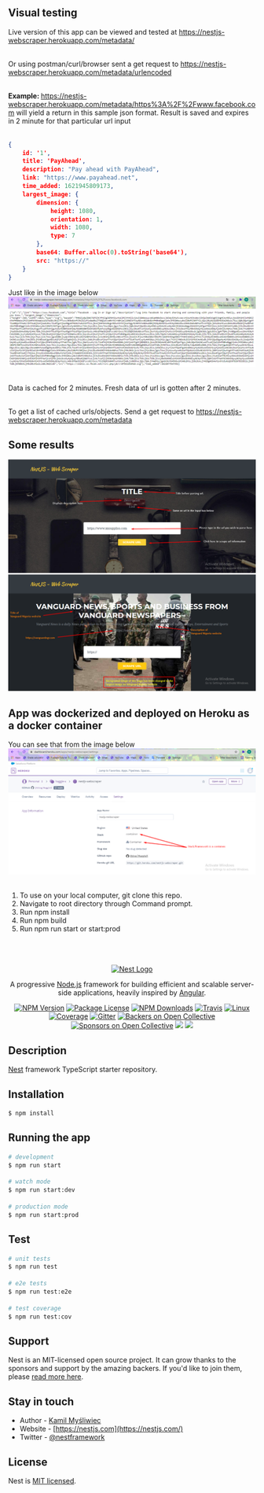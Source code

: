 ## Visual testing

Live version of this app can be viewed and tested at
<a href="https://nestjs-webscraper.herokuapp.com/" target="blank">https://nestjs-webscraper.herokuapp.com/metadata/</a> <br><br>

Or using postman/curl/browser sent a get request to 
<a href="https://nestjs-webscraper.herokuapp.com/" target="blank">https://nestjs-webscraper.herokuapp.com/metadata/urlencoded</a> <br><br>

<strong>Example: </strong>
<a href="https://nestjs-webscraper.herokuapp.com/metadata/https%3A%2F%2Fwww.facebook.com" target="blank">https://nestjs-webscraper.herokuapp.com/metadata/https%3A%2F%2Fwww.facebook.com</a> will yield a return in this sample json format. Result is saved and expires in 2 minute for that particular url input

```json

{   
    id: '1',
    title: 'PayAhead', 
    description: "Pay ahead with PayAhead", 
    link: "https://www.payahead.net",
    time_added: 1621945809173,
    largest_image: { 
        dimension: { 
            height: 1080,
            orientation: 1,
            width: 1080,
            type: 7
        }, 
        base64: Buffer.alloc(0).toString('base64'),
        src: "https://"
    }
}
```
Just like in the image below
<img src="https://raw.githubusercontent.com/jtblog/HaggleX/main/Screenshot_3.png" alt="NestJS - Web Scraper" />
<br><br>

Data is cached for 2 minutes. Fresh data of url is gotten after 2 minutes.<br><br>

To get a list of cached urls/objects. Send a get request to 
<a href="https://nestjs-webscraper.herokuapp.com/" target="blank">https://nestjs-webscraper.herokuapp.com/metadata</a>

## Some results

<img src="https://raw.githubusercontent.com/jtblog/HaggleX/main/Screenshot_1.png" alt="NestJS - Web Scraper" /> <br>
<img src="https://raw.githubusercontent.com/jtblog/HaggleX/main/Screenshot_2.png" alt="NestJS - Web Scraper" /> <br>

## App was dockerized and deployed on Heroku as a docker container

You can see that from the image below
<img src="https://raw.githubusercontent.com/jtblog/HaggleX/main/Screenshot_4.png" alt="NestJS - Web Scraper" /> <br><br>

1. To use on your local computer, git clone this repo.<br>
2. Navigate to root directory through Command prompt.<br>
3. Run npm install<br>
4. Run npm build<br>
5. Run npm run start or start:prod<br><br><br><br>


<p align="center">
  <a href="http://nestjs.com/" target="blank"><img src="https://nestjs.com/img/logo_text.svg" width="320" alt="Nest Logo" /></a>
</p>

[travis-image]: https://api.travis-ci.org/nestjs/nest.svg?branch=master
[travis-url]: https://travis-ci.org/nestjs/nest
[linux-image]: https://img.shields.io/travis/nestjs/nest/master.svg?label=linux
[linux-url]: https://travis-ci.org/nestjs/nest
  
  <p align="center">A progressive <a href="http://nodejs.org" target="blank">Node.js</a> framework for building efficient and scalable server-side applications, heavily inspired by <a href="https://angular.io" target="blank">Angular</a>.</p>
    <p align="center">
<a href="https://www.npmjs.com/~nestjscore"><img src="https://img.shields.io/npm/v/@nestjs/core.svg" alt="NPM Version" /></a>
<a href="https://www.npmjs.com/~nestjscore"><img src="https://img.shields.io/npm/l/@nestjs/core.svg" alt="Package License" /></a>
<a href="https://www.npmjs.com/~nestjscore"><img src="https://img.shields.io/npm/dm/@nestjs/core.svg" alt="NPM Downloads" /></a>
<a href="https://travis-ci.org/nestjs/nest"><img src="https://api.travis-ci.org/nestjs/nest.svg?branch=master" alt="Travis" /></a>
<a href="https://travis-ci.org/nestjs/nest"><img src="https://img.shields.io/travis/nestjs/nest/master.svg?label=linux" alt="Linux" /></a>
<a href="https://coveralls.io/github/nestjs/nest?branch=master"><img src="https://coveralls.io/repos/github/nestjs/nest/badge.svg?branch=master#5" alt="Coverage" /></a>
<a href="https://gitter.im/nestjs/nestjs?utm_source=badge&utm_medium=badge&utm_campaign=pr-badge&utm_content=body_badge"><img src="https://badges.gitter.im/nestjs/nestjs.svg" alt="Gitter" /></a>
<a href="https://opencollective.com/nest#backer"><img src="https://opencollective.com/nest/backers/badge.svg" alt="Backers on Open Collective" /></a>
<a href="https://opencollective.com/nest#sponsor"><img src="https://opencollective.com/nest/sponsors/badge.svg" alt="Sponsors on Open Collective" /></a>
  <a href="https://paypal.me/kamilmysliwiec"><img src="https://img.shields.io/badge/Donate-PayPal-dc3d53.svg"/></a>
  <a href="https://twitter.com/nestframework"><img src="https://img.shields.io/twitter/follow/nestframework.svg?style=social&label=Follow"></a>
</p>
  <!--[![Backers on Open Collective](https://opencollective.com/nest/backers/badge.svg)](https://opencollective.com/nest#backer)
  [![Sponsors on Open Collective](https://opencollective.com/nest/sponsors/badge.svg)](https://opencollective.com/nest#sponsor)-->

## Description

[Nest](https://github.com/nestjs/nest) framework TypeScript starter repository.

## Installation

```bash
$ npm install
```

## Running the app

```bash
# development
$ npm run start

# watch mode
$ npm run start:dev

# production mode
$ npm run start:prod
```

## Test

```bash
# unit tests
$ npm run test

# e2e tests
$ npm run test:e2e

# test coverage
$ npm run test:cov
```

## Support

Nest is an MIT-licensed open source project. It can grow thanks to the sponsors and support by the amazing backers. If you'd like to join them, please [read more here](https://docs.nestjs.com/support).

## Stay in touch

- Author - [Kamil Myśliwiec](https://kamilmysliwiec.com)
- Website - [https://nestjs.com](https://nestjs.com/)
- Twitter - [@nestframework](https://twitter.com/nestframework)

## License

  Nest is [MIT licensed](LICENSE).